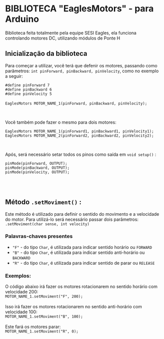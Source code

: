 # BIBLIOTECA "EaglesMotors" - para Arduino
<p>Biblioteca feita totalmente pela equipe SESI Eagles, ela funciona controlando motores DC, utilizando módulos de Ponte H</p>

<div>
    <h2>Inicialização da biblioteca</h2>
    <p>
        Para começar a utilizar, você terá que defenir os motores, passando como parâmetros: <code>int pinForward, pinBackward, pinVelocity</code>, como no exemplo a seguir:
    </p>
    <p>
        <code>#define pinForward 7</code><br>
        <code>#define pinBackward 6</code><br>
        <code>#define pinVelocity 5</code><br>
        <br>
        <code>EaglesMotors MOTOR_NAME_1(pinForward, pinBackward, pinVelocity);</code> 
    </p>
    <br>
    <p>
        Você também pode fazer o mesmo para dois motores: 
    </p>
    <p>
        <code>EaglesMotors MOTOR_NAME_1(pinForward1, pinBackward1, pinVelocity1);</code><br>
        <code>EaglesMotors MOTOR_NAME_2(pinForward2, pinBackward2, pinVelocity2);</code>
    </p>
    <br>
    <p>
        Após, será necessário setar todos os pinos como saída em <code>void setup()</code> :
    </p>
    <p> 
        <code>pinMode(pinForward, OUTPUT);</code><br>
        <code>pinMode(pinBackward, OUTPUT);</code><br>
        <code>pinMode(pinVelocity, OUTPUT);</code>
    </p>
</div>
<br><br>
<div>
    <h2>Método <code>.setMoviment()</code> :</h2>
    <p>
        Este método é utilizado para definir o sentido do movimento e a velocidade do motor. Para utilizá-lo será necessário passar dois parâmetros: <code>.setMoviment(char sense, int velocity)</code>
    </p>
    <div>
        <h3>Palavras-chaves presentes</h3>
        <ul>
          <li><code>"F"</code> - do tipo <code>Char</code>, é utilizada para indicar sentido horário ou <code>FORWARD</code></li>
          <li><code>"B"</code> - do tipo <code>Char</code>, é utilizada para indicar sentido anti-horário ou <code>BACKWARD</code></li>
          <li><code>"R"</code> - do tipo <code>Char</code>, é utilizada para indicar sentido de parar ou <code>RELEASE</code></li>
        </ul>
    </div>
    <div>
        <h3>Exemplos: </h3>
        O código abaixo irá fazer os motores rotacionarem no sentido horário com velocidade 200: <br>
        <code>MOTOR_NAME_1.setMoviment("F", 200);</code> <br><br>
        Isso irá fazer os motores rotacionarem no sentido anti-horário com velocidade 100: <br>
        <code>MOTOR_NAME_1.setMoviment("B", 100);</code> <br><br>
        Este fará os motores parar: <br>
        <code>MOTOR_NAME_1.setMoviment("R", 0);</code> <br><br>
    </div>
</div>
